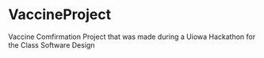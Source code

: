# VaccineProject
Vaccine Comfirmation Project that was made during a Uiowa Hackathon for the Class Software Design
